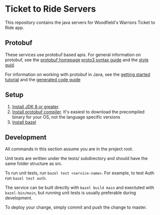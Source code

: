 # Ticket to Ride Servers
This repository contains the java servers for Woodfield's Warriors Ticket to Ride app.

## Protobuf
These services use protobuf based apis. For general information on protobuf, see the [protobuf homepage](https://developers.google.com/protocol-buffers/) [proto3 syntax guide](https://developers.google.com/protocol-buffers/docs/proto3) and the [style guid](https://developers.google.com/protocol-buffers/docs/style).

For information on working with protobuf in Java, see the [getting started tutorial](https://developers.google.com/protocol-buffers/docs/javatutorial) and the [generated code guide](https://developers.google.com/protocol-buffers/docs/reference/java-generated)

## Setup
1. [Install JDK 8 or greater](https://www.oracle.com/technetwork/java/javase/downloads/index.html).
2. [Install protobuf compiler](https://github.com/protocolbuffers/protobuf/releases). It's easiest to download the precompiled binary for your OS, not the language specific versions
3. [Install bazel](https://docs.bazel.build/versions/master/install.html)

## Development
All commands in this section assume you are in the project root.

Unit tests are written under the tests/ subdirectory and should have the same folder structure as src.

To run unit tests, run `bazel test <service-name>`.
For example, to test Auth run `bazel test auth`.

The service can be built directly with `bazel build main` and exectuted with `bazel-bin/main`, but running unit tests is usually preferable during development.

To deploy your change, simply commit and push the change to master.
